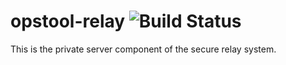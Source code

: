 opstool-relay ![Build Status](https://travis-ci.org/appdevdesigns/opstool-relay.png)
================

This is the private server component of the secure relay system.